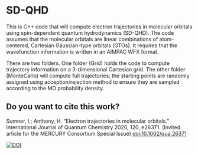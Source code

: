 # SD-QHD
This is C++ code that will compute electron trajectories in molecular orbitals using spin-dependent quantum hydrodynamics (SD-QHD). The code assumes that the molecular orbitals are linear combinations of atom-centered, Cartesian Gaussian-type orbitals (GTOs). It requires that the wavefunction information is written in an AIMPAC WFX format.

There are two folders. One folder (Grid) holds the code to compute trajectory information on a 3-dimensional Cartesian grid. The other folder (MonteCarlo) will compute full trajectories; the starting points are randomly assigned using acception/rejection method to ensure they are sampled according to the MO probability density. 

**Do you want to cite this work?**
---
Sumner, I.; Anthony, H. “Electron trajectories in molecular orbitals.” International Journal of Quantum Chemistry 2020, 120, e26371. (Invited article for the MERCURY Consortium Special Issue) [doi:10.1002/qua.26371](https://doi.org/10.1002/qua.26371)

[![DOI](https://zenodo.org/badge/234929034.svg)](https://zenodo.org/badge/10.5281/zenodo.3690174/234929034)
